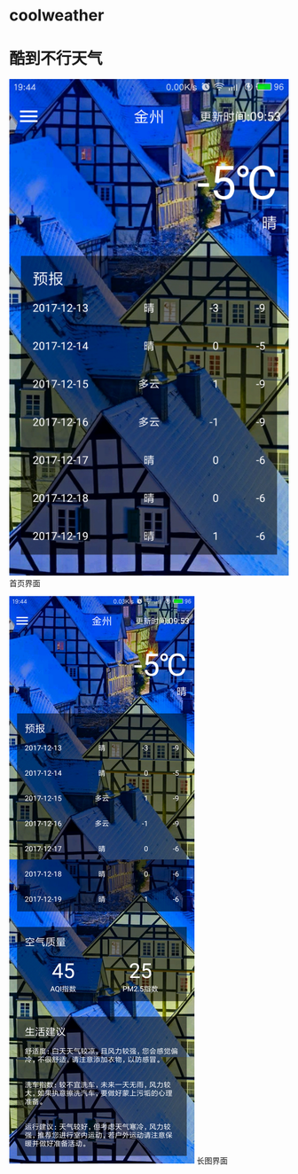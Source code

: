 # coolweather
# 酷到不行天气
![](https://github.com/TUSKIJAY/coolweather/blob/master/QQ%E5%9B%BE%E7%89%8720171213194857.png)
首页界面

![](https://github.com/TUSKIJAY/coolweather/blob/master/Screenshot_2017-12-13-19-44-23-611_com.example.co.png)
长图界面

